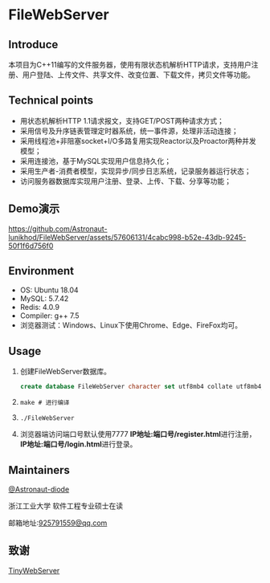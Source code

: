 # FileWebServer

## Introduce

本项目为C++11编写的文件服务器，使用有限状态机解析HTTP请求，支持用户注册、用户登陆、上传文件、共享文件、改变位置、下载文件，拷贝文件等功能。

## Technical points

- 用状态机解析HTTP 1.1请求报文，支持GET/POST两种请求方式；
- 采用信号及升序链表管理定时器系统，统一事件源，处理非活动连接；
- 采用线程池+非阻塞socket+I/O多路复用实现Reactor以及Proactor两种并发模型；
- 采用连接池，基于MySQL实现用户信息持久化；
- 采用生产者-消费者模型，实现异步/同步日志系统，记录服务器运行状态；
- 访问服务器数据库实现用户注册、登录、上传、下载、分享等功能；



## Demo演示
https://github.com/Astronaut-lunikhod/FileWebServer/assets/57606131/4cabc998-b52e-43db-9245-50f1f6d756f0



## Environment

- OS: Ubuntu 18.04
- MySQL: 5.7.42
- Redis: 4.0.9
- Compiler: g++ 7.5
- 浏览器测试：Windows、Linux下使用Chrome、Edge、FireFox均可。


## Usage


1. 创建FileWebServer数据库。

   ``` sql
   create database FileWebServer character set utf8mb4 collate utf8mb4_unicode_ci;
   ```

2. ``` shell
   make # 进行编译
   ```

3. ``` shell
   ./FileWebServer
   ```

8. 浏览器端访问端口号默认使用7777
   **IP地址:端口号/register.html**进行注册，**IP地址:端口号/login.html**进行登录。
   
## Maintainers

[@Astronaut-diode](https://github.com/Astronaut-diode)

浙江工业大学 软件工程专业硕士在读

邮箱地址:925791559@qq.com

## 致谢

[TinyWebServer](https://github.com/qinguoyi/TinyWebServer)

